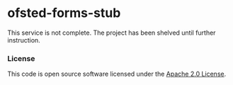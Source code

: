 # ofsted-forms-stub

This service is not complete. The project has been shelved until further instruction.

### License

This code is open source software licensed under the [Apache 2.0 License]("http://www.apache.org/licenses/LICENSE-2.0.html").
